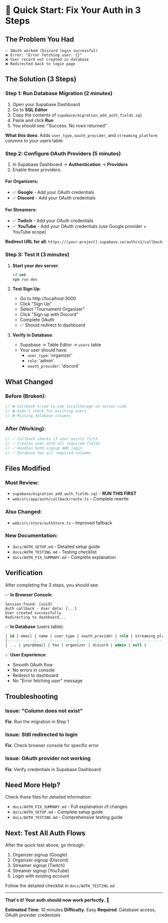 # 🚀 Quick Start: Fix Your Auth in 3 Steps

## The Problem You Had
```
✅ OAuth worked (Discord login successful)
❌ Error: "Error fetching user: {}"
❌ User record not created in database
❌ Redirected back to login page
```

## The Solution (3 Steps)

### Step 1: Run Database Migration (2 minutes)

1. Open your Supabase Dashboard
2. Go to **SQL Editor**
3. Copy the contents of `supabase/migration_add_auth_fields.sql`
4. Paste and click **Run**
5. You should see: "Success. No rows returned"

**What this does**: Adds `user_type`, `oauth_provider`, and `streaming_platform` columns to your users table.

### Step 2: Configure OAuth Providers (5 minutes)

1. In Supabase Dashboard → **Authentication** → **Providers**
2. Enable these providers:

#### For Organizers:
- ✅ **Google** - Add your OAuth credentials
- ✅ **Discord** - Add your OAuth credentials

#### For Streamers:
- ✅ **Twitch** - Add your OAuth credentials  
- ✅ **YouTube** - Add your OAuth credentials (use Google provider + YouTube scope)

**Redirect URL for all**: `https://[your-project].supabase.co/auth/v1/callback`

### Step 3: Test It (3 minutes)

1. **Start your dev server**:
   ```bash
   cd web
   npm run dev
   ```

2. **Test Sign Up**:
   - Go to http://localhost:3000
   - Click "Sign Up"
   - Select "Tournament Organizer"
   - Click "Sign up with Discord"
   - Complete OAuth
   - ✅ Should redirect to dashboard

3. **Verify in Database**:
   - Supabase → Table Editor → `users` table
   - Your user should have:
     - `user_type`: 'organizer'
     - `role`: 'admin'
     - `oauth_provider`: 'discord'

## What Changed

### Before (Broken):
```typescript
// ❌ Callback tried to use localStorage on server-side
// ❌ Didn't check for existing users
// ❌ Missing database columns
```

### After (Working):
```typescript
// ✅ Callback checks if user exists first
// ✅ Creates user with all required fields
// ✅ Handles both signup AND login
// ✅ Database has all required columns
```

## Files Modified

### Must Review:
- `supabase/migration_add_auth_fields.sql` - **RUN THIS FIRST**
- `web/src/app/auth/callback/route.ts` - Complete rewrite

### Also Changed:
- `web/src/store/authStore.ts` - Improved fallback

### New Documentation:
- `docs/AUTH_SETUP.md` - Detailed setup guide
- `docs/AUTH_TESTING.md` - Testing checklist
- `docs/AUTH_FIX_SUMMARY.md` - Complete explanation

## Verification

After completing the 3 steps, you should see:

✅ **In Browser Console**:
```
Session found: [uuid]
Auth callback - User data: {...}
User created successfully
Redirecting to dashboard...
```

✅ **In Database** (users table):
```sql
| id | email | name | user_type | oauth_provider | role | streaming_platform |
|----|-------|------|-----------|----------------|------|-------------------|
| ... | your@email | You | organizer | discord | admin | null |
```

✅ **User Experience**:
- Smooth OAuth flow
- No errors in console
- Redirect to dashboard
- No "Error fetching user" message

## Troubleshooting

### Issue: "Column does not exist"
**Fix**: Run the migration in Step 1

### Issue: Still redirected to login
**Fix**: Check browser console for specific error

### Issue: OAuth provider not working
**Fix**: Verify credentials in Supabase Dashboard

## Need More Help?

Check these files for detailed information:
- `docs/AUTH_FIX_SUMMARY.md` - Full explanation of changes
- `docs/AUTH_SETUP.md` - Complete setup guide
- `docs/AUTH_TESTING.md` - Comprehensive testing guide

## Next: Test All Auth Flows

After the quick test above, go through:
1. Organizer signup (Google)
2. Organizer signup (Discord)
3. Streamer signup (Twitch)
4. Streamer signup (YouTube)
5. Login with existing account

Follow the detailed checklist in `docs/AUTH_TESTING.md`

---

**That's it! Your auth should now work perfectly.** 🎉

**Estimated Time**: 10 minutes
**Difficulty**: Easy
**Required**: Database access, OAuth provider credentials
